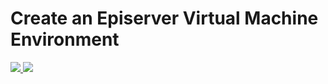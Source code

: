 # Create an Episerver Virtual Machine Environment

<a href="https://portal.azure.com/#create/Microsoft.Template/uri/https://github.com/merchanttech/azure-armtemplates/blob/master/Episerver-SingleVirtualMachineWithDatabase/azuredeploy.json" target="_blank">
    <img src="http://azuredeploy.net/deploybutton.png"/>
</a>
<a href="http://armviz.io/#/?load=https://github.com/merchanttech/azure-armtemplates/blob/master/Episerver-SingleVirtualMachineWithDatabase/azuredeploy.json" target="_blank">
    <img src="http://armviz.io/visualizebutton.png"/>
</a>

